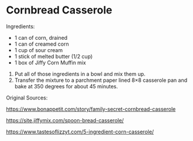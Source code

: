 # Cornbread Casserole

Ingredients:
* 1 can of corn, drained
* 1 can of creamed corn
* 1 cup of sour cream
* 1 stick of melted butter (1/2 cup)
* 1 box of Jiffy Corn Muffin mix

1. Put all of those ingredients in a bowl and mix them up.
1. Transfer the mixture to a parchment paper lined 8×8 casserole pan and bake at 350 degrees for about 45 minutes.

Original Sources:

https://www.bonappetit.com/story/family-secret-cornbread-casserole

https://site.jiffymix.com/spoon-bread-casserole/

https://www.tastesoflizzyt.com/5-ingredient-corn-casserole/
